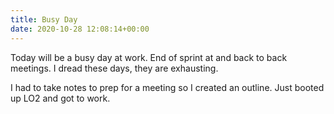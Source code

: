 ```yaml
---
title: Busy Day
date: 2020-10-28 12:08:14+00:00
---
```


Today will be a busy day at work. End of sprint at and back to back meetings. I dread these days, they are exhausting.

I had to take notes to prep for a meeting so I created an outline. Just booted up LO2 and got to work.

